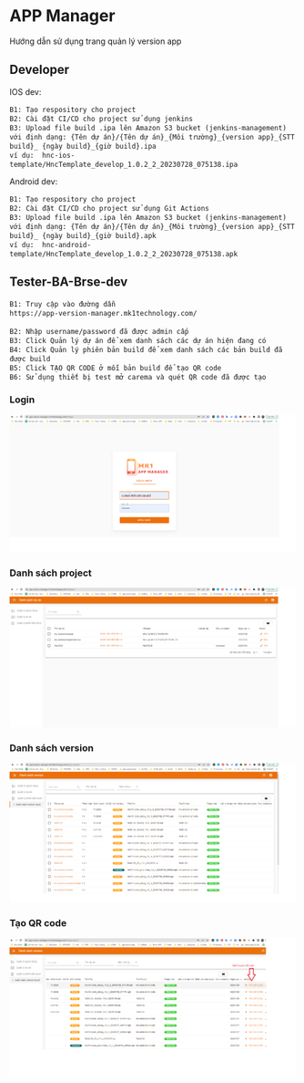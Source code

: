# APP Manager

Hướng dẫn sử dụng trang quản lý version app

## Developer

IOS dev: 
```
B1: Tạo respository cho project 
B2: Cài đặt CI/CD cho project sử dụng jenkins
B3: Upload file build .ipa lên Amazon S3 bucket (jenkins-management) 
với định dạng: {Tên dự án}/{Tên dự án}_{Môi trường}_{version app}_{STT build}_ {ngày build}_{giờ build}.ipa
ví dụ: 	hnc-ios-template/HncTemplate_develop_1.0.2_2_20230728_075138.ipa
```
Android dev: 
```
B1: Tạo respository cho project 
B2: Cài đặt CI/CD cho project sử dụng Git Actions
B3: Upload file build .ipa lên Amazon S3 bucket (jenkins-management) 
với định dạng: {Tên dự án}/{Tên dự án}_{Môi trường}_{version app}_{STT build}_ {ngày build}_{giờ build}.apk
ví dụ: 	hnc-android-template/HncTemplate_develop_1.0.2_2_20230728_075138.apk
```
## Tester-BA-Brse-dev
```
B1: Truy cập vào đường dẫn
https://app-version-manager.mk1technology.com/

B2: Nhập username/password đã được admin cấp
B3: Click Quản lý dự án để xem danh sách các dự án hiện đang có 
B4: Click Quản lý phiên bản build để xem danh sách các bản build đã được build
B5: Click TẠO QR CODE ở mỗi bản build để tạo QR code
B6: Sử dụng thiết bị test mở carema và quét QR code đã được tạo
```
### Login
![image description](./Login.png)

### Danh sách project 
![image description](./project.png)

### Danh sách version 

![image description](./Version.png)

### Tạo QR code
![image description](./GenCode.png)